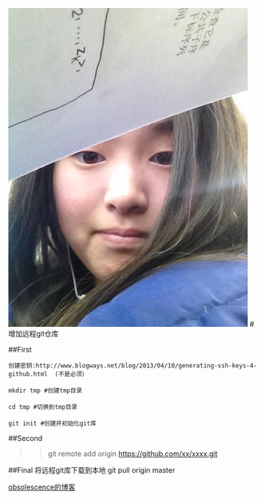 ![](https://raw.githubusercontent.com/Accoral/obsolescenceL/master/oo.jpeg)
#增加远程git仓库

##First

    创建密钥:http://www.blogways.net/blog/2013/04/10/generating-ssh-keys-4-github.html  (不是必须）

    mkdir tmp #创建tmp目录

    cd tmp #切换到tmp目录

    git init #创建并初始化git库

##Second
>>git remote add origin https://github.com/xx/xxxx.git


##Final 将远程git库下载到本地
    git pull origin master



[obsolescence的博客](http://blog.csdn.net/obsolescence)

